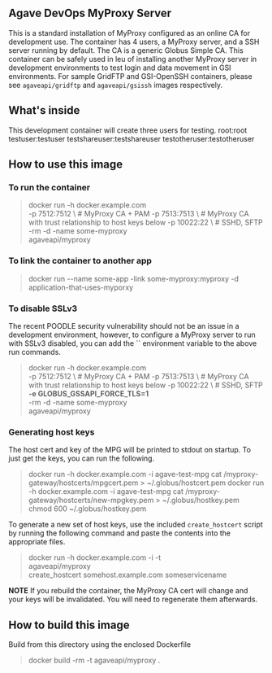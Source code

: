 ## Agave DevOps MyProxy Server

This is a standard installation of MyProxy configured as an online CA for development use. The container has 4 users, a MyProxy server, and a SSH server running by default. The CA is a generic Globus Simple CA. This container can be safely used in leu of installing another MyProxy server in development environments to test login and data movement in GSI environments. For sample GridFTP and GSI-OpenSSH containers, please see `agaveapi/gridftp` and `agaveapi/gsissh` images respectively.


## What's inside

This development container will create three users for testing.
  root:root
  testuser:testuser
  testshareuser:testshareuser
  testotheruser:testotheruser

## How to use this image

### To run the container

  > docker run -h docker.example.com \
    -p 7512:7512 \ # MyProxy CA + PAM
    -p 7513:7513 \ # MyProxy CA with trust relationship to host keys below
    -p 10022:22     \ # SSHD, SFTP
    -rm -d -name some-myproxy \
    agaveapi/myproxy

### To link the container to another app

  > docker run --name some-app -link some-myproxy:myproxy -d application-that-uses-myporxy

### To disable SSLv3

The recent POODLE security vulnerability should not be an issue in a development environment, however, to configure a MyProxy server to run with SSLv3 disabled, you can add the `` environment variable to the above run commands.

  > docker run -h docker.example.com \
    -p 7512:7512 \ # MyProxy CA + PAM
    -p 7513:7513 \ # MyProxy CA with trust relationship to host keys below
    -p 10022:22     \ # SSHD, SFTP
    **-e GLOBUS_GSSAPI_FORCE_TLS=1** \
    -rm -d -name some-myproxy \
    agaveapi/myproxy

### Generating host keys

The host cert and key of the MPG will be printed to stdout on startup. To just get the keys, you can run the following.

  > docker run -h docker.example.com -i agave-test-mpg cat /myproxy-gateway/hostcerts/mpgcert.pem > ~/.globus/hostcert.pem
  > docker run -h docker.example.com -i agave-test-mpg cat /myproxy-gateway/hostcerts/new-mpgkey.pem > ~/.globus/hostkey.pem
  > chmod 600 ~/.globus/hostkey.pem

To generate a new set of host keys, use the included `create_hostcert` script by running the following command and paste the contents into the appropriate files.

  > docker run -h docker.example.com -i -t \
        agaveapi/myproxy \
        create_hostcert somehost.example.com someservicename

**NOTE** If you rebuild the container, the MyProxy CA cert will change and your keys will be invalidated. You will need to regenerate them afterwards.

## How to build this image

Build from this directory using the enclosed Dockerfile

  > docker build -rm -t agaveapi/myproxy .
